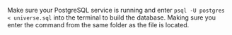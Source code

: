 Make sure your PostgreSQL service is running and enter `psql -U postgres < universe.sql` into the terminal to build the database. Making sure you enter the command from the same folder as the file is located.